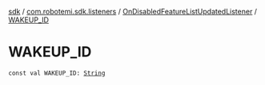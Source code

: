 [sdk](../../index.md) / [com.robotemi.sdk.listeners](../index.md) / [OnDisabledFeatureListUpdatedListener](index.md) / [WAKEUP_ID](./-w-a-k-e-u-p_-i-d.md)

# WAKEUP_ID

`const val WAKEUP_ID: `[`String`](https://kotlinlang.org/api/latest/jvm/stdlib/kotlin/-string/index.html)
